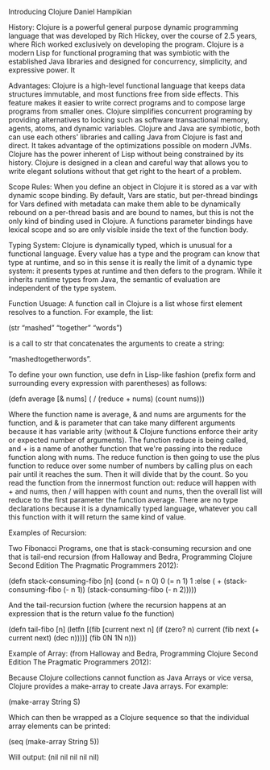 Introducing Clojure
Daniel Hampikian


History: 
Clojure is a powerful general purpose dynamic programming language that was developed by Rich Hickey, over the course of 2.5 years, where Rich worked exclusively on developing the program.  Clojure is a modern Lisp for functional programing that was symbiotic with the established Java libraries and designed for concurrency, simplicity, and expressive power.  It 

Advantages: 
Clojure is a high-level functional language that keeps data structures immutable, and most functions free from side effects.  This feature makes it easier to write correct programs and to compose large programs from smaller ones.  Clojure simplifies concurrent programing by providing alternatives to locking such as software transactional memory, agents, atoms, and dynamic variables.  Clojure and Java are symbiotic, both can use each others' libraries and calling Java from Clojure is fast and direct.  It takes advantage of the optimizations possible on modern JVMs.  Clojure has the power inherent of Lisp without being constrained by its history.  Clojure is designed in a clean and careful way that allows you to write elegant solutions without that get right to the heart of a problem.    

Scope Rules: 
When you define an object in Clojure it is stored as a var with dynamic scope binding.  By default, Vars are static, but per-thread bindings for Vars defined with metadata can make them able to be dynamically rebound on a per-thread basis and are bound to names, but this is not the only kind of binding used in Clojure.  A functions parameter bindings have lexical scope and so are only visible inside the text of the function body.  

Typing System: 
Clojure is dynamically typed, which is unusual for a functional language.  Every value has a type and the program can know that type at runtime, and so in this sense it is really the limit of a dynamic type system: it presents types at runtime and then defers to the program.  While it inherits runtime types from Java, the semantic of evaluation are independent of the type system.  

Function Usuage: 
A function call in Clojure is a list whose first element resolves to a function.  For example, the list:

(str “mashed” “together” “words”) 

is a call to str that concatenates the arguments to create a string:

“mashedtogetherwords”.  

To define your own function, use defn in Lisp-like fashion (prefix form and surrounding every expression with parentheses) as follows:

(defn average [& nums]
    ( / 	(reduce + nums)
        (count nums)))

Where the function name is average, & and nums are arguments for the function, and & is parameter that can take many different arguments because it has variable arity (without & Clojure functions enforce their arity or expected number of arguments).  The function reduce is being called, and + is a name of another function that we're passing into the reduce function along with nums.  The reduce function is then going to use the plus function to reduce over some number of numbers by calling plus on each pair until it reaches the sum.  Then it will divide that by the count.  So you read the function from the innermost function out: reduce will happen with + and nums, then / will happen with count and nums, then the overall list will reduce to the first parameter the function average.  There are no type declarations because it is a dynamically typed language, whatever you call this function with it will return the same kind of value.  

Examples of Recursion:

Two Fibonacci Programs, one that is stack-consuming recursion and one that is tail-end recursion (from Halloway and Bedra, Programming Clojure Second Edition The Pragmatic Programmers 2012):

(defn stack-consuming-fibo [n]
    (cond
    (= n 0) 0
        (= n  1) 1
            :else  ( + (stack-consuming-fibo (- n 1))
                (stack-consuming-fibo (- n 2)))))

And the tail-recursion fuction (where the recursion happens at an expression that is the return value fo the function)

(defn tail-fibo [n]
    (letfn [(fib
        [current next n]
            (if (zero? n)
                current
            (fib next (+ current next) (dec n))))]
            (fib 0N 1N n)))

Example of Array: 
(from Halloway and Bedra, Programming Clojure Second Edition The Pragmatic Programmers 2012):


Because Clojure collections cannot function as Java Arrays or vice versa, Clojure provides a make-array to create Java arrays.  For example:

(make-array String S)

Which can then be wrapped as a Clojure sequence so that the individual array elements can be printed:

(seq (make-array String 5)) 

Will output: (nil nil nil nil nil)



